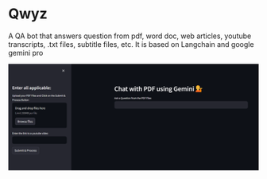 # Qwyz
A QA bot that answers question from pdf, word doc, web articles, youtube transcripts, .txt files, subtitle files, etc. It is based on Langchain and google gemini pro

![alt text](image.png)